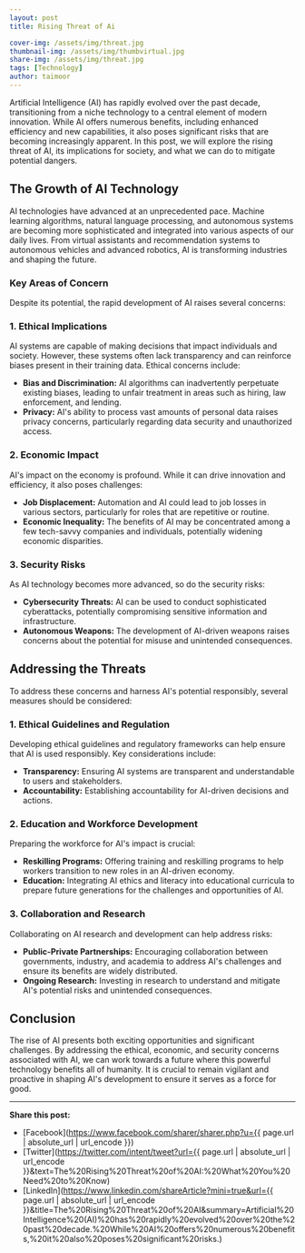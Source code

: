 ```yaml
---
layout: post
title: Rising Threat of Ai

cover-img: /assets/img/threat.jpg
thumbnail-img: /assets/img/thumbvirtual.jpg
share-img: /assets/img/threat.jpg
tags: [Technology]
author: taimoor
--- 
```

Artificial Intelligence (AI) has rapidly evolved over the past decade, transitioning from a niche technology to a central element of modern innovation. While AI offers numerous benefits, including enhanced efficiency and new capabilities, it also poses significant risks that are becoming increasingly apparent. In this post, we will explore the rising threat of AI, its implications for society, and what we can do to mitigate potential dangers.

## The Growth of AI Technology

AI technologies have advanced at an unprecedented pace. Machine learning algorithms, natural language processing, and autonomous systems are becoming more sophisticated and integrated into various aspects of our daily lives. From virtual assistants and recommendation systems to autonomous vehicles and advanced robotics, AI is transforming industries and shaping the future.

### Key Areas of Concern

Despite its potential, the rapid development of AI raises several concerns:

### 1. **Ethical Implications**

AI systems are capable of making decisions that impact individuals and society. However, these systems often lack transparency and can reinforce biases present in their training data. Ethical concerns include:

- **Bias and Discrimination:** AI algorithms can inadvertently perpetuate existing biases, leading to unfair treatment in areas such as hiring, law enforcement, and lending.
- **Privacy:** AI's ability to process vast amounts of personal data raises privacy concerns, particularly regarding data security and unauthorized access.

### 2. **Economic Impact**

AI's impact on the economy is profound. While it can drive innovation and efficiency, it also poses challenges:

- **Job Displacement:** Automation and AI could lead to job losses in various sectors, particularly for roles that are repetitive or routine.
- **Economic Inequality:** The benefits of AI may be concentrated among a few tech-savvy companies and individuals, potentially widening economic disparities.

### 3. **Security Risks**

As AI technology becomes more advanced, so do the security risks:

- **Cybersecurity Threats:** AI can be used to conduct sophisticated cyberattacks, potentially compromising sensitive information and infrastructure.
- **Autonomous Weapons:** The development of AI-driven weapons raises concerns about the potential for misuse and unintended consequences.

## Addressing the Threats

To address these concerns and harness AI's potential responsibly, several measures should be considered:

### 1. **Ethical Guidelines and Regulation**

Developing ethical guidelines and regulatory frameworks can help ensure that AI is used responsibly. Key considerations include:

- **Transparency:** Ensuring AI systems are transparent and understandable to users and stakeholders.
- **Accountability:** Establishing accountability for AI-driven decisions and actions.

### 2. **Education and Workforce Development**

Preparing the workforce for AI's impact is crucial:

- **Reskilling Programs:** Offering training and reskilling programs to help workers transition to new roles in an AI-driven economy.
- **Education:** Integrating AI ethics and literacy into educational curricula to prepare future generations for the challenges and opportunities of AI.

### 3. **Collaboration and Research**

Collaborating on AI research and development can help address risks:

- **Public-Private Partnerships:** Encouraging collaboration between governments, industry, and academia to address AI's challenges and ensure its benefits are widely distributed.
- **Ongoing Research:** Investing in research to understand and mitigate AI's potential risks and unintended consequences.

## Conclusion

The rise of AI presents both exciting opportunities and significant challenges. By addressing the ethical, economic, and security concerns associated with AI, we can work towards a future where this powerful technology benefits all of humanity. It is crucial to remain vigilant and proactive in shaping AI's development to ensure it serves as a force for good.

---

**Share this post:**

- [Facebook](https://www.facebook.com/sharer/sharer.php?u={{ page.url | absolute_url | url_encode }})
- [Twitter](https://twitter.com/intent/tweet?url={{ page.url | absolute_url | url_encode }}&text=The%20Rising%20Threat%20of%20AI:%20What%20You%20Need%20to%20Know)
- [LinkedIn](https://www.linkedin.com/shareArticle?mini=true&url={{ page.url | absolute_url | url_encode }}&title=The%20Rising%20Threat%20of%20AI&summary=Artificial%20Intelligence%20(AI)%20has%20rapidly%20evolved%20over%20the%20past%20decade.%20While%20AI%20offers%20numerous%20benefits,%20it%20also%20poses%20significant%20risks.)
